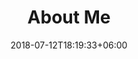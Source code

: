 ---
title: "About Me"
date: 2018-07-12T18:19:33+06:00
heading : "I'M CARSON TOLLESHAUG, A SOFTWARE DEVELOPER FOCUSED ON CODE QUALITY AND SCALABLE ARCHITECTURE."
description : "I'm focused on Full-Stack Web Development. I practice Extreme Programming (XP)."
expertise_title: "Expertise"
expertise_sectors: [
    "C# / ASP.NET", 
    "Object-Oriented Programming",
    "Test Driven Development",
    "Azure", 
    "Kubernetes", 
    "System Architecture", 
    "CI / CD & Automation", 
    "Authentication & Security", 
    "Agile Process", 
    "Design & UX"]
---